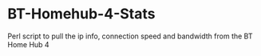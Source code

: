 BT-Homehub-4-Stats
==================

Perl script to pull the ip info, connection speed and bandwidth from the BT Home Hub 4
